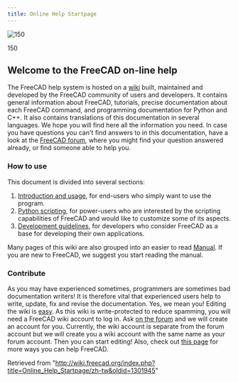 ```yaml
---
title: Online Help Startpage
---
```

![150](/images/Crystal_Clear_app_tutorials.png)

150

## Welcome to the FreeCAD on-line help

The FreeCAD help system is hosted on a [wiki](http://wiki.freecad.org) built, maintained and developed by the FreeCAD community of users and developers. It contains general information about FreeCAD, tutorials, precise documentation about each FreeCAD command, and programming documentation for Python and C++. It also contains translations of this documentation in several languages. We hope you will find here all the information you need. In case you have questions you can't find answers to in this documentation, have a look at the [FreeCAD forum](http://forum.freecadweb.org/index.php), where you might find your question answered already, or find someone able to help you.

### How to use

This document is divided into several sections:

1. [Introduction and usage](/User_hub "User hub"), for end-users who simply want to use the program.
2. [Python scripting](/Power_users_hub "Power users hub"), for power-users who are interested by the scripting capabilities of FreeCAD and would like to customize some of its aspects.
3. [Development guidelines](/Developer_hub "Developer hub"), for developers who consider FreeCAD as a base for developing their own applications.

Many pages of this wiki are also grouped into an easier to read [Manual](/Manual "Manual"). If you are new to FreeCAD, we suggest you start reading the manual.

### Contribute

As you may have experienced sometimes, programmers are sometimes bad documentation writers! It is therefore vital that experienced users help to write, update, fix and revise the documentation. Yes, we mean you! Editing the wiki is [easy](https://www.mediawiki.org/wiki/Help:Formatting). As this wiki is write-protected to reduce spamming, you will need a FreeCAD wiki account to log in. Ask [on the forum](https://forum.freecad.org/viewtopic.php?t=6830) and we will create an account for you. Currently, the wiki account is separate from the forum account but we will create you a wiki account with the same name as your forum account. Then you can start editing! Also, check out [this page](http://www.freecadweb.org/wiki/index.php?title=Help_FreeCAD) for more ways you can help FreeCAD.

Retrieved from "<http://wiki.freecad.org/index.php?title=Online_Help_Startpage/zh-tw&oldid=1301945>"